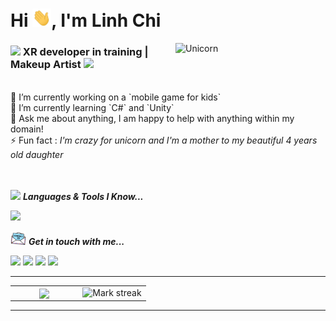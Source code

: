 <!--
**linhchi7996/linhchi7996** is a ✨ _special_ ✨ repository because its `README.md` (this file) appears on your GitHub profile.

Here are some ideas to get you started:

- 🔭 I’m currently working on ...
- 🌱 I’m currently learning ...
- 👯 I’m looking to collaborate on ...
- 🤔 I’m looking for help with ...
- 💬 Ask me about ...
- 📫 How to reach me: ...
- 😄 Pronouns: ...
- ⚡ Fun fact: ...
-->



<h1 align="left">Hi <img src="https://raw.githubusercontent.com/ABSphreak/ABSphreak/master/gifs/Hi.gif" width="30px">, I'm Linh Chi</h1>

<img align="right" width=240px alt="Unicorn" src="https://media.giphy.com/media/3ohs4BSacFKI7A717y/giphy.gif" />
<h3 align="left"> <img src="https://camo.githubusercontent.com/be37cdc8f930300096c506ad4574eaae977c48fbb2705cfcb92f4eeab8282c7a/68747470733a2f2f6d656469612e67697068792e636f6d2f6d656469612f56674344417a634b767352364f4d307557672f67697068792e676966" width=35" /> XR developer in training | Makeup Artist <img src="https://media.giphy.com/media/7j2hfyeVcDtf2/giphy.gif" width="50" /></h3>

<br>
🔭 I’m currently working on a `mobile game for kids`<br>
🌱 I’m currently learning `C#` and `Unity`<br>
💬 Ask me about anything, I am happy to help with anything within my domain!<br>
⚡ Fun fact : <em>I'm crazy for unicorn and I'm a mother to my beautiful 4 years old daughter</em><br><br><br>


<img src="https://media.giphy.com/media/ObNTw8Uzwy6KQ/giphy.gif" width="25px">&nbsp;***Languages & Tools I Know...***
<p align="left">
    <a href="https://skillicons.dev">
        <img src="https://skillicons.dev/icons?i=git,cs,unity,py,blender,vscode,ps&theme=light" />
    </a>
</p>

<img src="contact.gif" width="25px">&nbsp;***Get in touch with me...***
<p align="left">
    <a href="https://www.facebook.com/profile.php?id=100076564283653"><img src="https://img.shields.io/badge/Facebook-1877F2?style=for-the-badge&logo=facebook&logoColor=white"/></a>
    <a href="https://www.instagram.com/linhchi7996/"><img src="https://img.shields.io/badge/Instagram-E4405F?style=for-the-badge&logo=instagram&logoColor=white"/></a>
    <a href="https://t.me/linhchi7996"><img src="https://img.shields.io/badge/Telegram-2CA5E0?style=for-the-badge&logo=telegram&logoColor=white"/></a>
    <a href="mailto:nguyencamle.amy@gmail.com"><img src="https://img.shields.io/badge/Gmail-D14836?style=for-the-badge&logo=gmail&logoColor=white"/></a>
</p>

<hr>

<!--- stats & Trophy (start) -->
<p align="center">
  <!--- stats (start) -->
<table align="center">
<tr border="none">
<td width="50%" align="center">
  
  <img  align="center"  src="https://github-readme-stats.vercel.app/api?username=linhchi7996&theme=light&show_icons=true&count_private=true" /> 
</td>

<td width="50%" align="center">

  <img  title="🔥 Get streak stats for your profile at git.io/streak-stats" alt="Mark streak" src="https://github-readme-streak-stats.herokuapp.com/?user=linhchi7996&theme=lightl&hide_border=false" />
  
  </td>
</tr>
</table>
<!--- stats (end) -->

<hr>
